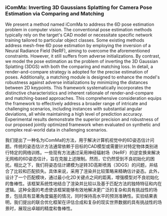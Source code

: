 ### iComMa: Inverting 3D Gaussians Splatting for Camera Pose Estimation via Comparing and Matching

We present a method named iComMa to address the 6D pose estimation problem in computer vision. The conventional pose estimation methods typically rely on the target's CAD model or necessitate specific network training tailored to particular object classes. Some existing methods address mesh-free 6D pose estimation by employing the inversion of a Neural Radiance Field (NeRF), aiming to overcome the aforementioned constraints. However, it still suffers from adverse initializations. By contrast, we model the pose estimation as the problem of inverting the 3D Gaussian Splatting (3DGS) with both the comparing and matching loss. In detail, a render-and-compare strategy is adopted for the precise estimation of poses. Additionally, a matching module is designed to enhance the model's robustness against adverse initializations by minimizing the distances between 2D keypoints. This framework systematically incorporates the distinctive characteristics and inherent rationale of render-and-compare and matching-based approaches. This comprehensive consideration equips the framework to effectively address a broader range of intricate and challenging scenarios, including instances with substantial angular deviations, all while maintaining a high level of prediction accuracy. Experimental results demonstrate the superior precision and robustness of our proposed jointly optimized framework when evaluated on synthetic and complex real-world data in challenging scenarios.

我们提出了一种名为iComMa的方法，用于解决计算机视觉中的6D姿态估计问题。传统的姿态估计方法通常依赖于目标的CAD模型或需要针对特定物体类别进行特定的网络训练。一些现有方法通过采用神经辐射场（NeRF）的逆变换来解决无网格的6D姿态估计，旨在克服上述限制。然而，它仍然受到不良初始化的困扰。相比之下，我们将姿态估计建模为逆转3D高斯喷溅（3DGS）的问题，并结合了比较和匹配损失。具体来说，采用了渲染并比较策略来精确估计姿态。此外，设计了一个匹配模块，通过最小化2D关键点之间的距离，增强模型对不良初始化的鲁棒性。该框架系统性地结合了渲染并比较以及基于匹配方法的独特特征和内在逻辑。这种全面的考虑使该框架能够有效地解决更广泛的复杂和具有挑战性的场景，包括具有显著角度偏差的情况，同时保持高水平的预测准确性。实验结果表明，我们提出的联合优化框架在评估合成和复杂的现实世界数据的具有挑战性的场景时，展现出卓越的精度和鲁棒性。
